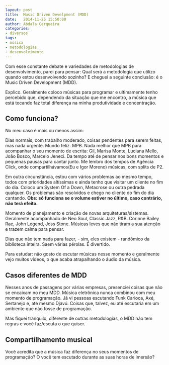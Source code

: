 ```yaml
---
layout: post
title:  Music Driven Develpment (MDD) 
date:   2014-11-25 15:50:00
author: Abdala Cerqueira
categories: 
- diversos
tags: 
- música
- metodologias
- desenvolvimento
---
```


Com esse constante debate e variedades de metodologias de desenvolvimento, parei para pensar: Qual será a metodologia que utilizo quando estou desenvolvendo sozinho? E cheguei a seguinte conclusão: é o Music Driven Development (MDD).

Explico. Geralmente coloco músicas para programar e ultimamente tenho percebido que, dependendo da situação que me encontro, a música que está tocando faz total diferença na minha produtividade e concentração. 

## Como funciona?

No meu caso é mais ou menos assim:

Dias normais, com trabalho moderado, coisas pendentes para serem feitas, mas nada urgente. Mundo feliz. MPB. Nada melhor que MPB para acompanhar o seu momento de escrita: Gil, Marisa Monte, Luciana Mello, João Bosco, Marcelo Jeneci. Da tempo até de pensar nos bons momentos e pequenas pausas para cantar junto. Me lembro dos tempos de Agência Click, onde compartilhávamos(Eu e Igor Moreno) músicas, com splits de P2.

Em outra circunstância, estou com vários problemas ao mesmo tempo, todos com prioridades altíssimas e ainda tenho que visitar um cliente no fim do dia. Coloco um System Of a Down, Metacrose ou outra pedrada qualquer. Os problemas são resolvidos e chego no cliente do fim do dia cantando. **Obs: só funciona se o volume estiver no último, caso contrário, não terá efeito.**

Momento de planejamento e criação de novas arquiteturas/sistemas. Geralmente acompanhado de Neo Soul, Classic Jazz, R&B. Corinne Bailey Rae, John Legend, Joss Stone. Músicas leves que não tiram a sua atenção e trazem calma para pensar.

Dias que não tem nada para fazer, - sim, eles existem - randômico da biblioteca inteira. Saem várias pérolas. É divertido.

Para estudar: não gosto de escutar músicas nesse momento e geralmente vejo muitos vídeos, o que acaba atrapalhando o áudio da música.

## Casos diferentes de MDD

Nesses anos de passagens por várias empresas, presenciei coisas que não se encaixam no meu MDD. Música eletrônica nunca combinou com meu momento de programação. Já vi pessoas escutando Funk Carioca, Axé, Sertanejo e, até mesmo Djavú. Coisas que, talvez, eu até escutaria em um ambiente que não fosse de programação.

Mas fiquei tranquilo, diferente de outras metodologias, o MDD não tem regras e você faz/escuta o que quiser.

## Compartilhamento musical

Você acredita que a música faz diferença no seus momentos de programação? O você tem escutado durante as suas horas de imersão?
